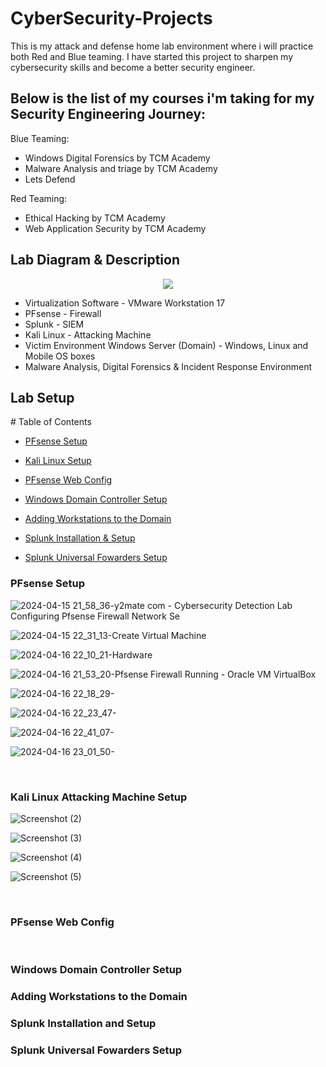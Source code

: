 # CyberSecurity-Projects 

This is my attack and defense home lab environment where i will practice both Red and Blue teaming. I have started this project to sharpen my cybersecurity skills and become a better security engineer.
<h2>Below is the list of my courses i'm taking for my Security Engineering Journey:</h2>
 
  Blue Teaming:
- Windows Digital Forensics by TCM Academy
- Malware Analysis and triage by TCM Academy
- Lets Defend
 

Red Teaming:
- Ethical Hacking by TCM Academy
- Web Application Security by TCM Academy

<h2>Lab Diagram & Description</h2>
<p align="center">
<img src="https://github.com/KennyShyne/CyberSecurity-Projects/assets/102590763/806182cf-f79b-4107-a31a-28ffb68df47a)"/>

- Virtualization Software - VMware Workstation 17
- PFsense - Firewall
- Splunk - SIEM
- Kali Linux - Attacking Machine
- Victim Environment Windows Server (Domain) - Windows, Linux and Mobile OS boxes
- Malware Analysis, Digital Forensics & Incident Response Environment 
<h2>

<h2>Lab Setup</h2>
# Table of Contents

<!-- MarkdownTOC lowercase_only_ascii="true" depth=3 autolink="true" bracket="round" -->

- [PFsense Setup](#pfsense-setup)

- [Kali Linux Setup](#kali-linux-attacking-machine-setup)
 - [PFsense Web Config](#pfsense-web-config)

- [Windows Domain Controller Setup](#windows-domain-controller-setup)
 - [Adding Workstations to the Domain](#adding-workstations-to-the-domain)

- [Splunk Installation & Setup](#splunk-installation-and-setup)
 - [Splunk Universal Fowarders Setup](#splunk-universal-fowarders-setup)
 


### PFsense Setup
<p align="center">

 ![2024-04-15 21_58_36-y2mate com - Cybersecurity Detection Lab Configuring Pfsense Firewall Network Se](https://github.com/KennyShyne/CyberSecurity-Projects/assets/102590763/460c3e46-84af-4398-8278-cd256cf6e260)
 
![2024-04-15 22_31_13-Create Virtual Machine](https://github.com/KennyShyne/CyberSecurity-Projects/assets/102590763/4f2023a9-2942-425b-8168-1c510edd015c)

![2024-04-16 22_10_21-Hardware](https://github.com/KennyShyne/CyberSecurity-Projects/assets/102590763/540b20cb-1d08-4e4e-bb68-6de51dd179d3)

![2024-04-16 21_53_20-Pfsense Firewall  Running  - Oracle VM VirtualBox](https://github.com/KennyShyne/CyberSecurity-Projects/assets/102590763/3a96a074-4cf0-43c2-86f6-0613b7792641)

![2024-04-16 22_18_29-](https://github.com/KennyShyne/CyberSecurity-Projects/assets/102590763/176c6363-e090-4cfc-9fb5-544e0f41ed90)

![2024-04-16 22_23_47-](https://github.com/KennyShyne/CyberSecurity-Projects/assets/102590763/156f6956-ba0e-4033-9661-29da4053022f)

![2024-04-16 22_41_07-](https://github.com/KennyShyne/CyberSecurity-Projects/assets/102590763/efadfac7-5050-41b2-ada9-9a3498ad08b6)

![2024-04-16 23_01_50-](https://github.com/KennyShyne/CyberSecurity-Projects/assets/102590763/f6541ee5-1e55-4c29-8111-2d0e166ee719)

$~$
### Kali Linux Attacking Machine Setup
![Screenshot (2)](https://github.com/KennyShyne/CyberSecurity-Projects/assets/102590763/9701535c-5f4d-40fc-89bd-ceb2039e39b5)

![Screenshot (3)](https://github.com/KennyShyne/CyberSecurity-Projects/assets/102590763/338c9bb9-0e96-4897-a0ce-874629ecce0b)

![Screenshot (4)](https://github.com/KennyShyne/CyberSecurity-Projects/assets/102590763/ef2dc980-e32e-4a57-a090-a3457de61cd1)

![Screenshot (5)](https://github.com/KennyShyne/CyberSecurity-Projects/assets/102590763/e0f02c45-06b0-4e06-b1c8-e328b986a081)

$~$
### PFsense Web Config

$~$

### Windows Domain Controller Setup
### Adding Workstations to the Domain


### Splunk Installation and Setup
### Splunk Universal Fowarders Setup
